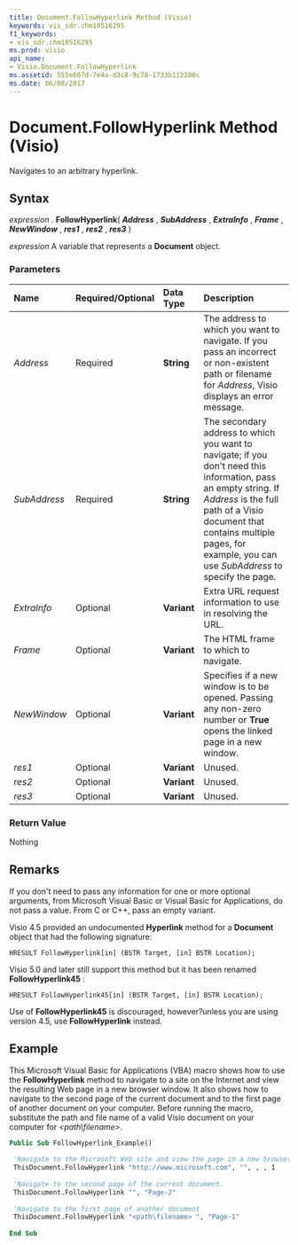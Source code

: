 ```yaml
---
title: Document.FollowHyperlink Method (Visio)
keywords: vis_sdr.chm10516295
f1_keywords:
- vis_sdr.chm10516295
ms.prod: visio
api_name:
- Visio.Document.FollowHyperlink
ms.assetid: 555e607d-7e4a-d3c8-9c78-1733b112200c
ms.date: 06/08/2017
---
```



# Document.FollowHyperlink Method (Visio)

Navigates to an arbitrary hyperlink.


## Syntax

 _expression_ . **FollowHyperlink**( **_Address_** , **_SubAddress_** , **_ExtraInfo_** , **_Frame_** , **_NewWindow_** , **_res1_** , **_res2_** , **_res3_** )

 _expression_ A variable that represents a **Document** object.


### Parameters



|**Name**|**Required/Optional**|**Data Type**|**Description**|
|:-----|:-----|:-----|:-----|
| _Address_|Required| **String**|The address to which you want to navigate. If you pass an incorrect or non-existent path or filename for  _Address_, Visio displays an error message.|
| _SubAddress_|Required| **String**|The secondary address to which you want to navigate; if you don't need this information, pass an empty string. If  _Address_ is the full path of a Visio document that contains multiple pages, for example, you can use _SubAddress_ to specify the page.|
| _ExtraInfo_|Optional| **Variant**|Extra URL request information to use in resolving the URL.|
| _Frame_|Optional| **Variant**|The HTML frame to which to navigate.|
| _NewWindow_|Optional| **Variant**|Specifies if a new window is to be opened. Passing any non-zero number or  **True** opens the linked page in a new window.|
| _res1_|Optional| **Variant**|Unused.|
| _res2_|Optional| **Variant**|Unused.|
| _res3_|Optional| **Variant**|Unused.|

### Return Value

Nothing


## Remarks

If you don't need to pass any information for one or more optional arguments, from Microsoft Visual Basic or Visual Basic for Applications, do not pass a value. From C or C++, pass an empty variant.

Visio 4.5 provided an undocumented  **Hyperlink** method for a **Document** object that had the following signature:




```
HRESULT FollowHyperlink[in] (BSTR Target, [in] BSTR Location);
```

Visio 5.0 and later still support this method but it has been renamed  **FollowHyperlink45** :




```
HRESULT FollowHyperlink45[in] (BSTR Target, [in] BSTR Location);
```

Use of  **FollowHyperlink45** is discouraged, however?unless you are using version 4.5, use **FollowHyperlink** instead.


## Example

This Microsoft Visual Basic for Applications (VBA) macro shows how to use the  **FollowHyperlink** method to navigate to a site on the Internet and view the resulting Web page in a new browser window. It also shows how to navigate to the second page of the current document and to the first page of another document on your computer. Before running the macro, substitute the path and file name of a valid Visio document on your computer for _&lt;path\filename&gt;_. 


```vb
Public Sub FollowHyperlink_Example() 
 
 'Navigate to the Microsoft Web site and view the page in a new browser window. 
 ThisDocument.FollowHyperlink "http://www.microsoft.com", "", , , 1 
 
 'Navigate to the second page of the current document. 
 ThisDocument.FollowHyperlink "", "Page-2" 
 
 'Navigate to the first page of another document 
 ThisDocument.FollowHyperlink "<path\filename> ", "Page-1" 
 
End Sub
```


